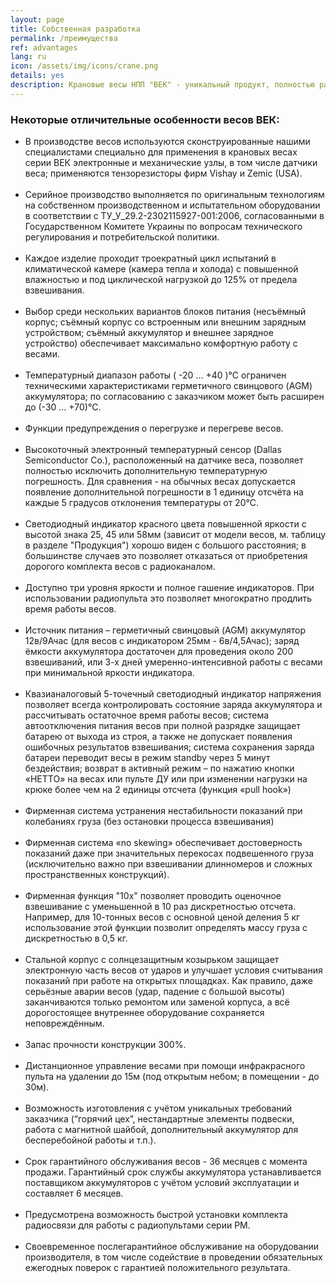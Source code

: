 ```yaml
---
layout: page
title: Собственная разработка
permalink: /преимущества
ref: advantages
lang: ru
icon: /assets/img/icons/crane.png
details: yes
description: Крановые весы НПП "ВЕК" - уникальный продукт, полностью разработанный и произведенный в Украине.</br>Начальная точность вдвое выше требуемой; температуры от -20 до +40 градусов; специальная технология обеспечивает невосприимчивость к перекосам груза.
---
```

<section class="service-area grey-bg pb-70 pt-60">
<div class="container">
    <div class="row">
        <div class="col-md-12">
            <div class="service-details mb-40">
            <h3>Некоторые отличительные особенности весов ВЕК:</h3>
<ul>
                    <li>В производстве весов используются сконструированные нашими специалистами специально для применения в крановых весах серии ВЕК электронные и механические узлы, в том числе датчики веса; применяются тензорезисторы фирм Vishay и Zemic (USA).
</li><br>
                    <li>Серийное производство выполняется по оригинальным технологиям на собственном производственном и испытательном оборудовании в соответствии с ТУ_У_29.2-2302115927-001:2006, согласованными в Государственном Комитете Украины по вопросам технического регулирования и потребительской политики.
</li><br>
                    <li>Каждое изделие проходит троекратный цикл испытаний в климатической камере (камера тепла и холода) с повышенной влажностью и под циклической нагрузкой до 125% от предела взвешивания.
</li><br>
                    <li>Выбор среди нескольких вариантов блоков питания (несъёмный корпус; съёмный корпус со встроенным или внешним зарядным устройством; съёмный аккумулятор и внешнее зарядное устройство) обеспечивает максимально комфортную работу с весами.
</li><br>
                    <li>Температурный диапазон работы ( -20 … +40 )°С ограничен техническими характеристиками герметичного свинцового (AGM) аккумулятора; по согласованию с заказчиком может быть расширен до (-30 … +70)°С.
</li><br>
                    <li>Функции предупреждения о перегрузке и перегреве весов.
</li><br>
                    <li>Высокоточный электронный температурный сенсор (Dallas Semiconductor Co.), расположенный на датчике веса, позволяет полностью исключить дополнительную температурную погрешность. Для сравнения - на обычных весах допускается появление дополнительной погрешности в 1 единицу отсчёта на каждые 5 градусов отклонения температуры от 20°С.
</li><br>
                    <li>Светодиодный индикатор красного цвета повышенной яркости с высотой знака 25, 45 или 58мм (зависит от модели весов, м. таблицу в разделе "Продукция") хорошо виден с большого расстояния; в большинстве случаев это позволяет отказаться от приобретения дорогого комплекта весов с радиоканалом.
</li><br>
                    <li>Доступно три уровня яркости и полное гашение индикаторов. При использовании радиопульта это позволяет многократно продлить время работы весов.
</li><br>
                    <li>Источник питания – герметичный свинцовый (AGM) аккумулятор 12в/9Ачас (для весов с индикатором 25мм - 6в/4,5Ачас); заряд ёмкости аккумулятора достаточен для проведения около 200 взвешиваний, или 3-х дней умеренно-интенсивной работы с весами при минимальной яркости индикатора.
</li><br>
                    <li>Квазианалоговый 5-точечный светодиодный индикатор напряжения позволяет всегда контролировать состояние заряда аккумулятора и рассчитывать остаточное время работы весов; система автоотключения питания весов при полной разрядке защищает батарею от выхода из строя, а также не допускает появления ошибочных результатов взвешивания; система сохранения заряда батареи переводит весы в режим standby через 5 минут бездействия; возврат в активный режим – по нажатию кнопки «НЕТТО» на весах или пульте ДУ или при изменении нагрузки на крюке более чем на 2 единицы отсчета (функция «pull hook»)
</li><br>
                    <li>Фирменная система устранения нестабильности показаний при колебаниях груза (без остановки процесса взвешивания)
</li><br>
                    <li>Фирменная система «no skewing» обеспечивает достоверность показаний даже при значительных перекосах подвешенного груза (исключительно важно при взвешивании длинномеров и сложных пространственных конструкций).
</li><br>
                    <li>Фирменная функция "10х" позволяет проводить оценочное взвешивание с уменьшенной в 10 раз дискретностью отсчета. Например, для 10-тонных весов с основной ценой деления 5 кг использование этой функции позволит определять массу груза с дискретностью в 0,5 кг.
</li><br>
                    <li>Стальной корпус с солнцезащитным козырьком защищает электронную часть весов от ударов и улучшает условия считывания показаний при работе на открытых площадках. Как правило, даже серьёзные аварии весов (удар, падение с большой высоты) заканчиваются только ремонтом или заменой корпуса, а всё дорогостоящее внутреннее оборудование сохраняется неповреждённым.
</li><br>
                    <li>Запас прочности конструкции 300%.
</li><br>
                    <li>Дистанционное управление весами при помощи инфракрасного пульта на удалении до 15м (под открытым небом; в помещении - до 30м).
</li><br>
                    <li>Возможность изготовления с учётом уникальных требований заказчика (“горячий цех”, нестандартные элементы подвески, работа с магнитной шайбой, дополнительный аккумулятор для бесперебойной работы и т.п.).
</li><br>
                    <li>Срок гарантийного обслуживания весов - 36 месяцев с момента продажи. Гарантийный срок службы аккумулятора устанавливается поставщиком аккумуляторов с учётом условий эксплуатации и составляет 6 месяцев.
</li><br>
                    <li>Предусмотрена возможность быстрой установки комплекта радиосвязи для работы с радиопультами серии РМ.
</li><br>
                    <li>Своевременное послегарантийное обслуживание на оборудовании производителя, в том числе содействие в проведении обязательных ежегодных поверок с гарантией положительного результата.</li><br></ul>
            </div>
        </div>
    </div>
</div>
</section>